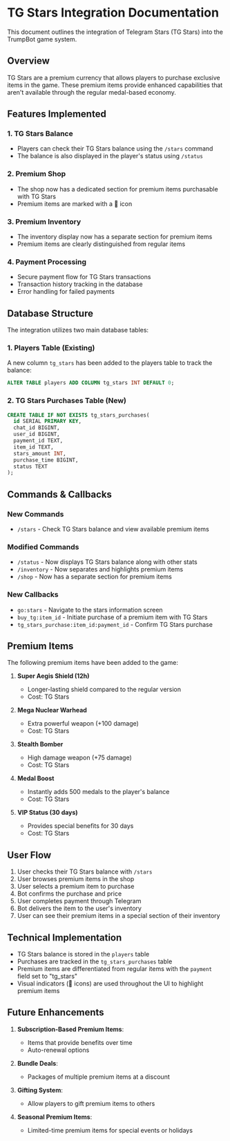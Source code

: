 # TG Stars Integration Documentation

This document outlines the integration of Telegram Stars (TG Stars) into the TrumpBot game system.

## Overview

TG Stars are a premium currency that allows players to purchase exclusive items in the game. These premium items provide enhanced capabilities that aren't available through the regular medal-based economy.

## Features Implemented

### 1. TG Stars Balance

- Players can check their TG Stars balance using the `/stars` command
- The balance is also displayed in the player's status using `/status`

### 2. Premium Shop

- The shop now has a dedicated section for premium items purchasable with TG Stars
- Premium items are marked with a 💎 icon

### 3. Premium Inventory

- The inventory display now has a separate section for premium items
- Premium items are clearly distinguished from regular items

### 4. Payment Processing

- Secure payment flow for TG Stars transactions
- Transaction history tracking in the database
- Error handling for failed payments

## Database Structure

The integration utilizes two main database tables:

### 1. Players Table (Existing)

A new column `tg_stars` has been added to the players table to track the balance:

```sql
ALTER TABLE players ADD COLUMN tg_stars INT DEFAULT 0;
```

### 2. TG Stars Purchases Table (New)

```sql
CREATE TABLE IF NOT EXISTS tg_stars_purchases(
  id SERIAL PRIMARY KEY,
  chat_id BIGINT,
  user_id BIGINT,
  payment_id TEXT,
  item_id TEXT,
  stars_amount INT,
  purchase_time BIGINT,
  status TEXT
);
```

## Commands & Callbacks

### New Commands

- `/stars` - Check TG Stars balance and view available premium items

### Modified Commands

- `/status` - Now displays TG Stars balance along with other stats
- `/inventory` - Now separates and highlights premium items
- `/shop` - Now has a separate section for premium items

### New Callbacks

- `go:stars` - Navigate to the stars information screen
- `buy_tg:item_id` - Initiate purchase of a premium item with TG Stars
- `tg_stars_purchase:item_id:payment_id` - Confirm TG Stars purchase

## Premium Items

The following premium items have been added to the game:

1. **Super Aegis Shield (12h)**
   - Longer-lasting shield compared to the regular version
   - Cost: TG Stars

2. **Mega Nuclear Warhead**
   - Extra powerful weapon (+100 damage)
   - Cost: TG Stars

3. **Stealth Bomber**
   - High damage weapon (+75 damage)
   - Cost: TG Stars

4. **Medal Boost**
   - Instantly adds 500 medals to the player's balance
   - Cost: TG Stars

5. **VIP Status (30 days)**
   - Provides special benefits for 30 days
   - Cost: TG Stars

## User Flow

1. User checks their TG Stars balance with `/stars`
2. User browses premium items in the shop
3. User selects a premium item to purchase
4. Bot confirms the purchase and price
5. User completes payment through Telegram
6. Bot delivers the item to the user's inventory
7. User can see their premium items in a special section of their inventory

## Technical Implementation

- TG Stars balance is stored in the `players` table
- Purchases are tracked in the `tg_stars_purchases` table
- Premium items are differentiated from regular items with the `payment` field set to "tg_stars"
- Visual indicators (💎 icons) are used throughout the UI to highlight premium items

## Future Enhancements

1. **Subscription-Based Premium Items**:
   - Items that provide benefits over time
   - Auto-renewal options

2. **Bundle Deals**:
   - Packages of multiple premium items at a discount

3. **Gifting System**:
   - Allow players to gift premium items to others

4. **Seasonal Premium Items**:
   - Limited-time premium items for special events or holidays
